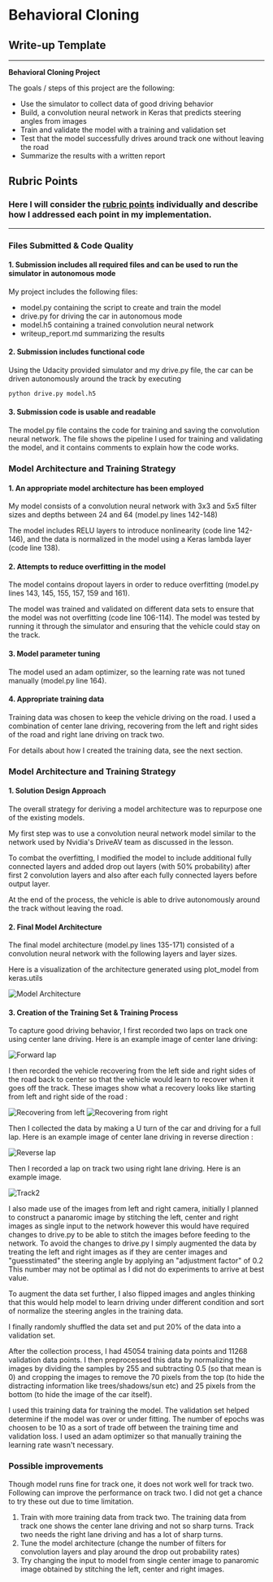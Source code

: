 # **Behavioral Cloning**

## Write-up Template

---

**Behavioral Cloning Project**

The goals / steps of this project are the following:
* Use the simulator to collect data of good driving behavior
* Build, a convolution neural network in Keras that predicts steering angles from images
* Train and validate the model with a training and validation set
* Test that the model successfully drives around track one without leaving the road
* Summarize the results with a written report


[//]: # (Image References)

[image1]: ./model.png "Model Visualization"
[image2]: ./examples/forward.gif "Image in forward lap"
[image3]: ./examples/recovery_left.gif "Recovery from left"
[image4]: ./examples/recovery_right.gif "Recovery from right"
[image5]: ./examples/reverse.gif "Image in reverse lap"
[image6]: ./examples/track2.gif "Image in forward lap of track two"


## Rubric Points
### Here I will consider the [rubric points](https://review.udacity.com/#!/rubrics/432/view) individually and describe how I addressed each point in my implementation.  

---
### Files Submitted & Code Quality

#### 1. Submission includes all required files and can be used to run the simulator in autonomous mode

My project includes the following files:
* model.py containing the script to create and train the model
* drive.py for driving the car in autonomous mode
* model.h5 containing a trained convolution neural network
* writeup_report.md summarizing the results

#### 2. Submission includes functional code
Using the Udacity provided simulator and my drive.py file, the car can be driven autonomously around the track by executing
```sh
python drive.py model.h5
```

#### 3. Submission code is usable and readable

The model.py file contains the code for training and saving the convolution neural network. The file shows the pipeline I used for training and validating the model, and it contains comments to explain how the code works.

### Model Architecture and Training Strategy

#### 1. An appropriate model architecture has been employed

My model consists of a convolution neural network with 3x3 and 5x5 filter sizes and depths between 24 and 64 (model.py lines 142-148)

The model includes RELU layers to introduce nonlinearity (code line 142-146), and the data is normalized in the model using a Keras lambda layer (code line 138).

#### 2. Attempts to reduce overfitting in the model

The model contains dropout layers in order to reduce overfitting (model.py lines 143, 145, 155, 157, 159 and 161).

The model was trained and validated on different data sets to ensure that the model was not overfitting (code line 106-114). The model was tested by running it through the simulator and ensuring that the vehicle could stay on the track.

#### 3. Model parameter tuning

The model used an adam optimizer, so the learning rate was not tuned manually (model.py line 164).

#### 4. Appropriate training data

Training data was chosen to keep the vehicle driving on the road. I used a combination of center lane driving, recovering from the left and right sides of the road and right lane driving on track two.

For details about how I created the training data, see the next section.

### Model Architecture and Training Strategy

#### 1. Solution Design Approach

The overall strategy for deriving a model architecture was to repurpose one of the existing models.

My first step was to use a convolution neural network model similar to the network used by Nvidia's DriveAV team as discussed in the lesson.

To combat the overfitting, I modified the model to include additional fully connected layers and added drop out layers (with 50% probability) after first 2 convolution layers and also after each fully connected layers before output layer.

At the end of the process, the vehicle is able to drive autonomously around the track without leaving the road.

#### 2. Final Model Architecture

The final model architecture (model.py lines 135-171) consisted of a convolution neural network with the following layers and layer sizes.

Here is a visualization of the architecture generated using plot_model from keras.utils

![Model Architecture][image1]

#### 3. Creation of the Training Set & Training Process

To capture good driving behavior, I first recorded two laps on track one using center lane driving. Here is an example image of center lane driving:

![Forward lap][image2]

I then recorded the vehicle recovering from the left side and right sides of the road back to center so that the vehicle would learn to recover when it goes off the track. These images show what a recovery looks like starting from left and right side of the road :

![Recovering from left][image3]
![Recovering from right][image4]

Then I collected the data by making a U turn of the car and driving for a full lap. Here is an example image of center lane driving in reverse direction :

![Reverse lap][image5]

Then I recorded a lap on track two using right lane driving. Here is an example image.

![Track2][image6]

I also made use of the images from left and right camera, initially I planned to construct a panaromic image by stitching the left, center and right images as single input to the network however this would have required changes to drive.py to be able to stitch the images before feeding to the network. To avoid the changes to drive.py I simply augmented the data by treating the left and right images as if they are center images and "guesstimated" the steering angle by applying an "adjustment factor" of 0.2 This number may not be optimal as I did not do experiments to arrive at best value.

To augment the data set further, I also flipped images and angles thinking that this would help model to learn driving under different condition and sort of normalize the steering angles in the training data.

I finally randomly shuffled the data set and put 20% of the data into a validation set.

After the collection process, I had 45054 training data points and 11268 validation data points. I then preprocessed this data by normalizing the images by dividing the samples by 255 and subtracting 0.5 (so that mean is 0) and cropping the images to remove the 70 pixels from the top (to hide the distracting information like trees/shadows/sun etc) and 25 pixels from the bottom (to hide the image of the car itself).

I used this training data for training the model. The validation set helped determine if the model was over or under fitting. The number of epochs was choosen to be 10 as a sort of trade off between the training time and validation loss. I used an adam optimizer so that manually training the learning rate wasn't necessary.

### Possible improvements

Though model runs fine for track one, it does not work well for track two. Following can improve the performance on track two.
I did not get a chance to try these out due to time limitation.

1. Train with more training data from track two. The training data from track one shows the center lane driving and not so sharp turns. Track two needs the right lane driving and has a lot of sharp turns.
2. Tune the model architecture (change the number of filters for convolution layers and play around the drop out probability rates)
3. Try changing the input to model from single center image to panaromic image obtained by stitching the left, center and right images.
